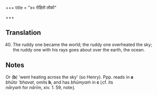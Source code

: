+++
title = "४० रोहितो लोको"

+++
## Translation
40. The ruddy one became the world; the ruddy one overheated the sky;  
the ruddy one with his rays goes about over the earth, the ocean.

## Notes
Or (**b**) 'went heating across the sky' (so Henry). Ppp. reads in **a**  
*bhūto ‘bhavat*, omits **b**, and has *bhūmyaṁ* in **c** ⌊cf. its  
*nāryaṁ* for *nārīm*, xiv. 1. 59, note⌋.
